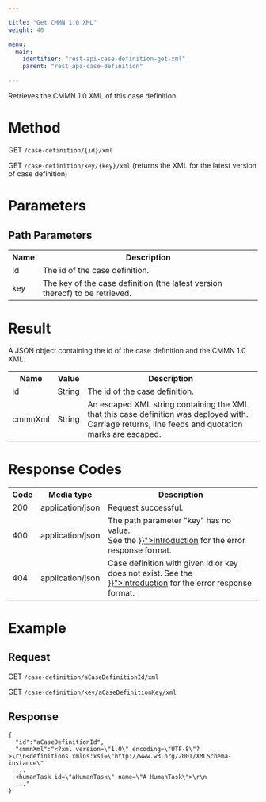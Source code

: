 ```yaml
---

title: "Get CMMN 1.0 XML"
weight: 40

menu:
  main:
    identifier: "rest-api-case-definition-get-xml"
    parent: "rest-api-case-definition"

---
```



Retrieves the CMMN 1.0 XML of this case definition.


# Method

GET `/case-definition/{id}/xml`

GET `/case-definition/key/{key}/xml` (returns the XML for the latest version of case definition)


# Parameters

## Path Parameters

<table class="table table-striped">
  <tr>
    <th>Name</th>
    <th>Description</th>
  </tr>
  <tr>
    <td>id</td>
    <td>The id of the case definition.</td>
  </tr>
  <tr>
    <td>key</td>
    <td>The key of the case definition (the latest version thereof) to be retrieved.</td>
  </tr>
</table>


# Result

A JSON object containing the id of the case definition and the CMMN 1.0 XML.

<table class="table table-striped">
  <tr>
    <th>Name</th>
    <th>Value</th>
    <th>Description</th>
  </tr>
  <tr>
    <td>id</td>
    <td>String</td>
    <td>The id of the case definition.</td>
  </tr>
  <tr>
    <td>cmmnXml</td>
    <td>String</td>
    <td>An escaped XML string containing the XML that this case definition was deployed with. Carriage returns, line feeds and quotation marks are escaped.</td>
  </tr>
</table>


# Response Codes

<table class="table table-striped">
  <tr>
    <th>Code</th>
    <th>Media type</th>
    <th>Description</th>
  </tr>
  <tr>
    <td>200</td>
    <td>application/json</td>
    <td>Request successful.</td>
  </tr>
  <tr>
    <td>400</td>
    <td>application/json</td>
    <td>The path parameter "key" has no value.<br/> See the <a href="{{< relref "reference/rest/overview/index.md#error-handling" >}}">Introduction</a> for the error response format.</td>
  </tr>
  <tr>
    <td>404</td>
    <td>application/json</td>
    <td>Case definition with given id or key does not exist. See the <a href="{{< relref "reference/rest/overview/index.md#error-handling" >}}">Introduction</a> for the error response format.</td>
  </tr>
</table>


# Example

## Request

<!-- TODO: Insert a 'real' example -->
GET `/case-definition/aCaseDefinitionId/xml`

GET `/case-definition/key/aCaseDefinitionKey/xml`

## Response

    {
      "id":"aCaseDefinitionId",
      "cmmnXml":"<?xml version=\"1.0\" encoding=\"UTF-8\"?>\r\n<definitions xmlns:xsi=\"http://www.w3.org/2001/XMLSchema-instance\"
      ...
      <humanTask id=\"aHumanTask\" name=\"A HumanTask\">\r\n
      ..."
    }
